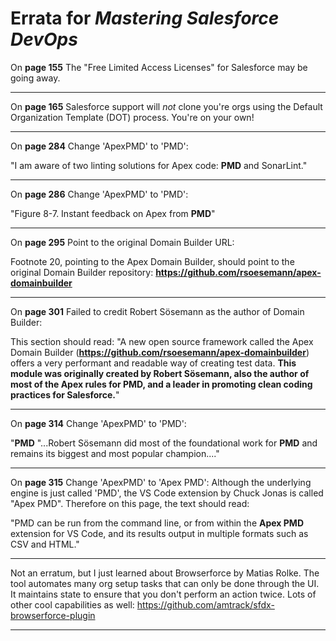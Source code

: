 # Errata for _Mastering Salesforce DevOps_

On **page 155** The "Free Limited Access Licenses" for Salesforce may be going away.

---

On **page 165** Salesforce support will _not_ clone you're orgs using the Default Organization Template (DOT) process. You're on your own!

---

On **page 284** Change 'ApexPMD' to 'PMD':

"I am aware of two linting solutions for Apex code: **PMD** and SonarLint."

---

On **page 286** Change 'ApexPMD' to 'PMD':

"Figure 8-7. Instant feedback on Apex from **PMD**"

---

On **page 295** Point to the original Domain Builder URL:

Footnote 20, pointing to the Apex Domain Builder, should point to the original Domain Builder repository: **https://github.com/rsoesemann/apex-domainbuilder**

---

On **page 301** Failed to credit Robert Sösemann as the author of Domain Builder:

This section should read:
"A new open source framework called the Apex Domain Builder (**https://github.com/rsoesemann/apex-domainbuilder**) offers a very performant and readable way of creating test data. **This module was originally created by Robert Sösemann, also the author of most of the Apex rules for PMD, and a leader in promoting clean coding practices for Salesforce.**"

---

On **page 314** Change 'ApexPMD' to 'PMD':

"**PMD**
"...Robert Sösemann did most of the foundational work for **PMD** and remains its biggest and most popular champion...."

---

On **page 315** Change 'ApexPMD' to 'Apex PMD':
Although the underlying engine is just called 'PMD', the VS Code extension by Chuck Jonas is called "Apex PMD". Therefore on this page, the text should read:

"PMD can be run from the command line, or from within the **Apex PMD** extension for VS Code, and its results output in multiple formats such as CSV and HTML."

---

Not an erratum, but I just learned about Browserforce by Matias Rolke.
The tool automates many org setup tasks that can only be done through the UI.
It maintains state to ensure that you don't perform an action twice.
Lots of other cool capabilities as well: https://github.com/amtrack/sfdx-browserforce-plugin

---
